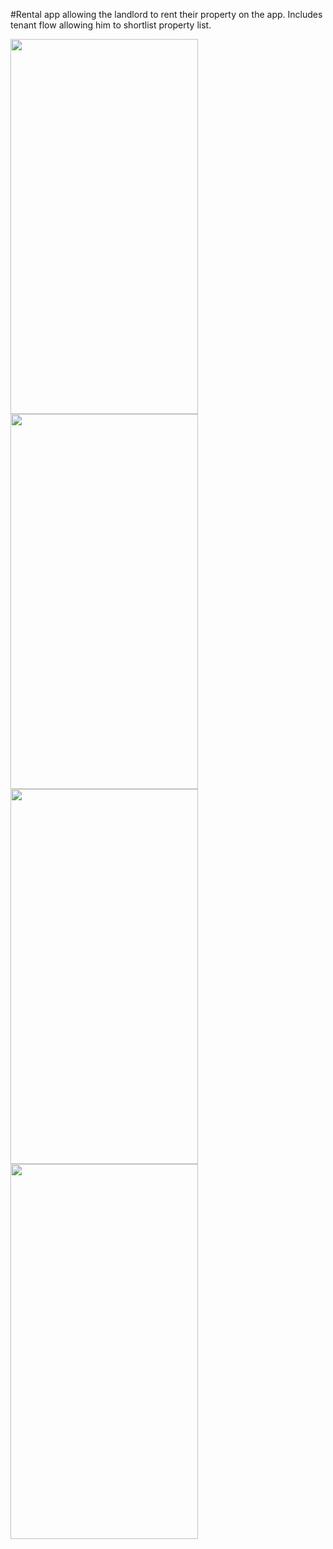 #Rental app allowing the landlord to rent their property on the app. Includes tenant flow allowing him to shortlist property list.


<img src="https://github.com/gaurav-afk/ForRental/assets/65609530/5f4bd54a-5d97-4dd3-8492-a97f049d84cd" width="300" height="600">
<img src="https://github.com/gaurav-afk/ForRental/assets/65609530/b949b670-2b8a-48e7-83e6-8788d8f08c06" width="300" height="600">
<img src="https://github.com/gaurav-afk/ForRental/assets/65609530/0c5839e3-6f88-4506-a17c-f5f38427db3f" width="300" height="600">
<img src="https://github.com/gaurav-afk/ForRental/assets/65609530/bf2098ce-bc3c-456a-9e85-c0d7bee76223" width="300" height="600">
